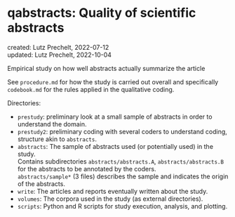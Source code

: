 # qabstracts: Quality of scientific abstracts

created: Lutz Prechelt, 2022-07-12  
updated: Lutz Prechelt, 2022-10-04

Empirical study on how well abstracts actually summarize the article

See `procedure.md` for how the study is carried out overall and specifically
`codebook.md` for the rules applied in the qualitative coding.

Directories:

- `prestudy`:
  preliminary look at a small sample of abstracts in order
  to understand the domain.
- `prestudy2`:
  preliminary coding with several coders to understand coding, structure akin to `abstracts`.
- `abstracts`:
  The sample of abstracts used (or potentially used) in the study.  
  Contains subdirectories `abstracts/abstracts.A`, `abstracts/abstracts.B` for the abstracts to be annotated by the coders.  
  `abstracts/sample*` (3 files) describes the sample and indicates the origin of the abstracts.
- `write`:
  The articles and reports eventually written about the study.
- `volumes`:
  The corpora used in the study (as external directories).
- `scripts`:
  Python and R scripts for study execution, analysis, and plotting.
  
